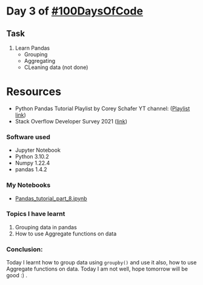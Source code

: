 # Day 3 of [#100DaysOfCode](https://twitter.com/Param3021/status/1532678152941862912)

## Task
1. Learn Pandas
   - Grouping
   - Aggregating
   - CLeaning data (not done)

# Resources
- Python Pandas Tutorial Playlist by Corey Schafer YT channel: ([Playlist link](https://www.youtube.com/playlist?list=PL-osiE80TeTsWmV9i9c58mdDCSskIFdDS))
- Stack Overflow Developer Survey 2021 ([link]((https://insights.stackoverflow.com/survey)))

### Software used
- Jupyter Notebook
- Python 3.10.2
- Numpy 1.22.4
- pandas 1.4.2

### My Notebooks
- [Pandas_tutorial_part_8.ipynb](./Pandas_tutorial_part_8.ipynb)

### Topics I have learnt
1. Grouping data in pandas
2. How to use Aggregate functions on data

### Conclusion:
Today I learnt how to group data using `groupby()` and use it also, how to use Aggregate functions on data. Today I am not well, hope tomorrow will be good :) .